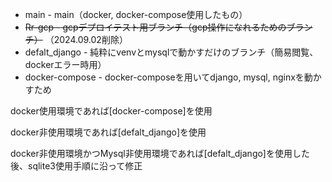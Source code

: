 - main - main（docker, docker-compose使用したもの）
- ~~Rr-gcp - gcpデプロイテスト用ブランチ（gcp操作になれるためのブランチ）~~ （2024.09.02削除）
- defalt_django - 純粋にvenvとmysqlで動かすだけのブランチ（簡易閲覧、dockerエラー時用）
- docker-compose - docker-composeを用いてdjango, mysql, nginxを動かすため

docker使用環境であれば[docker-compose]を使用

docker非使用環境であれば[defalt_django]を使用

docker非使用環境かつMysql非使用環境であれば[defalt_django]を使用した後、sqlite3使用手順に沿って修正
